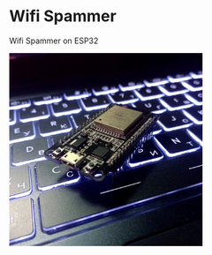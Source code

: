 <h1>Wifi Spammer</h1>
<p>Wifi Spammer on ESP32</p>

 <img src="https://github.com/L01010000/esp32-WifiSpammer/blob/main/photo.jpg" width="350px" />
